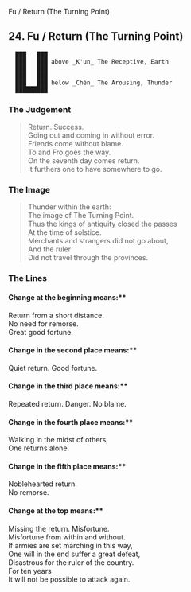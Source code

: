 Fu / Return (The Turning Point)
## 24. Fu / Return (The Turning Point)
      ███   ███
      ███   ███ above _K'un_ The Receptive, Earth  
      ███   ███
      ███   ███
      ███   ███ below _Chên_ The Arousing, Thunder  
      █████████
### The Judgement
> Return. Success.  
 Going out and coming in without error.  
 Friends come without blame.  
 To and Fro goes the way.  
 On the seventh day comes return.  
 It furthers one to have somewhere to go.
### The Image
> Thunder within the earth:  
 The image of The Turning Point.  
 Thus the kings of antiquity closed the passes  
 At the time of solstice.  
 Merchants and strangers did not go about,  
 And the ruler  
 Did not travel through the provinces.
### The Lines

#### Change at the beginning means:**  
 Return from a short distance.  
 No need for remorse.  
 Great good fortune.
#### Change in the second place means:**  
 Quiet return. Good fortune.
#### Change in the third place means:**  
 Repeated return. Danger. No blame.
#### Change in the fourth place means:**  
 Walking in the midst of others,  
 One returns alone.
#### Change in the fifth place means:**  
 Noblehearted return.  
 No remorse.
#### Change at the top means:**  
 Missing the return. Misfortune.  
 Misfortune from within and without.  
 If armies are set marching in this way,  
 One will in the end suffer a great defeat,  
 Disastrous for the ruler of the country.  
 For ten years  
 It will not be possible to attack again.




